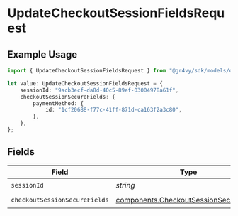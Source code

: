 # UpdateCheckoutSessionFieldsRequest

## Example Usage

```typescript
import { UpdateCheckoutSessionFieldsRequest } from "@gr4vy/sdk/models/operations";

let value: UpdateCheckoutSessionFieldsRequest = {
    sessionId: "9acb3ecf-da8d-40c5-89ef-03004978a61f",
    checkoutSessionSecureFields: {
        paymentMethod: {
            id: "1cf20688-f77c-41ff-871d-ca163f2a3c80",
        },
    },
};
```

## Fields

| Field                                                                                            | Type                                                                                             | Required                                                                                         | Description                                                                                      |
| ------------------------------------------------------------------------------------------------ | ------------------------------------------------------------------------------------------------ | ------------------------------------------------------------------------------------------------ | ------------------------------------------------------------------------------------------------ |
| `sessionId`                                                                                      | *string*                                                                                         | :heavy_check_mark:                                                                               | N/A                                                                                              |
| `checkoutSessionSecureFields`                                                                    | [components.CheckoutSessionSecureFields](../../models/components/checkoutsessionsecurefields.md) | :heavy_check_mark:                                                                               | N/A                                                                                              |